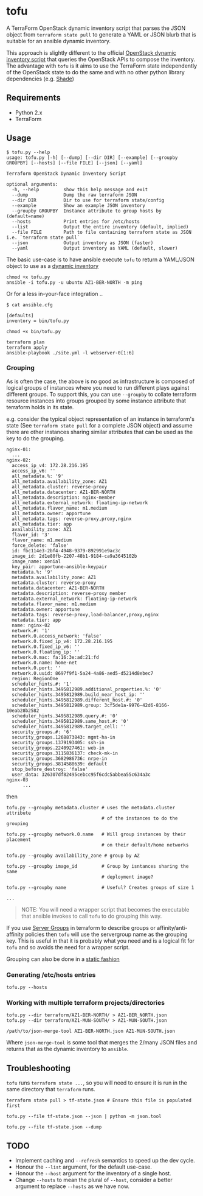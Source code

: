 # tofu

A TerraForm OpenStack dynamic inventory script that parses the JSON object
from `terraform state pull` to generate a YAML or JSON blurb that is suitable
for an ansible dynamic inventory.

This approach is slightly different to the official
[OpenStack dynamic inventory script](http://docs.ansible.com/ansible/2.5/user_guide/intro_dynamic_inventory.html#example-openstack-external-inventory-script)
that queries the OpenStack APIs to compose the inventory. The advantage with
`tofu` is it aims to use the TerraForm state independently of the OpenStack state
to do the same and with no other python library dependencies
(e.g. [Shade](https://pypi.python.org/pypi/shade))

## Requirements

* Python 2.x
* TerraForm

## Usage

```
$ tofu.py --help
usage: tofu.py [-h] [--dump] [--dir DIR] [--example] [--groupby GROUPBY] [--hosts] [--file FILE] [--json] [--yaml]

Terraform OpenStack Dynamic Inventory Script

optional arguments:
  -h, --help         show this help message and exit
  --dump             Dump the raw terraform JSON
  --dir DIR          Dir to use for terraform state/config
  --example          Show an example JSON inventory
  --groupby GROUPBY  Instance attribute to group hosts by (default=name)
  --hosts            Print entries for /etc/hosts
  --list             Output the entire inventory (default, implied)
  --file FILE        Path to file containing terraform state as JSON i.e. `terraform state pull`
  --json             Output inventory as JSON (faster)
  --yaml             Output inventory as YAML (default, slower)
```

The basic use-case is to have ansible execute `tofu` to return a YAML/JSON
object to use as a
[dynamic inventory](http://docs.ansible.com/ansible/latest/user_guide/intro_dynamic_inventory.html)

```
chmod +x tofu.py
ansible -i tofu.py -u ubuntu AZ1-BER-NORTH -m ping
```

Or for a less in-your-face integration ..

```
$ cat ansible.cfg

[defaults]
inventory = bin/tofu.py
 ```

```
chmod +x bin/tofu.py

terraform plan
terraform apply
ansible-playbook ./site.yml -l webserver-0[1:6]
```

### Grouping

As is often the case, the above is no good as infrastructure is composed of
logical groups of instances where you need to run different plays against
different groups. To support this, you can use `--groupby` to collate
terraform resource instances into groups grouped by some instance attribute
that terraform holds in its state.

e.g. consider the typical object representation of an instance in
terraform's state (See `terraform state pull` for a complete JSON object)
and assume there are other instances sharing similar attributes that can
be used as the key to do the grouping.

```
nginx-01:
  ...
nginx-02:
  access_ip_v4: 172.28.216.195
  access_ip_v6: ''
  all_metadata.%: '9'
  all_metadata.availability_zone: AZ1
  all_metadata.cluster: reverse-proxy
  all_metadata.datacenter: AZ1-BER-NORTH
  all_metadata.description: nginx-member
  all_metadata.external_network: floating-ip-network
  all_metadata.flavor_name: m1.medium
  all_metadata.owner: apportune
  all_metadata.tags: reverse-proxy,proxy,nginx
  all_metadata.tier: app
  availability_zone: AZ1
  flavor_id: '3'
  flavor_name: m1.medium
  force_delete: 'false'
  id: fbc114e3-2bf4-4948-9379-892991e9ac3c
  image_id: 2d1e80fb-2207-48b1-9184-ca9a3645102b
  image_name: xenial
  key_pair: apportune-ansible-keypair
  metadata.%: '9'
  metadata.availability_zone: AZ1
  metadata.cluster: reverse-proxy
  metadata.datacenter: AZ1-BER-NORTH
  metadata.description: reverse-proxy member
  metadata.external_network: floating-ip-network
  metadata.flavor_name: m1.medium
  metadata.owner: apportune
  metadata.tags: reverse-proxy,load-balancer,proxy,nginx
  metadata.tier: app
  name: nginx-02
  network.#: '1'
  network.0.access_network: 'false'
  network.0.fixed_ip_v4: 172.28.216.195
  network.0.fixed_ip_v6: ''
  network.0.floating_ip: ''
  network.0.mac: fa:16:3e:ad:21:fd
  network.0.name: home-net
  network.0.port: ''
  network.0.uuid: 8697f9f1-5a24-4a86-aed5-d5214d8ebec7
  region: RegionOne
  scheduler_hints.#: '1'
  scheduler_hints.3495812989.additional_properties.%: '0'
  scheduler_hints.3495812989.build_near_host_ip: ''
  scheduler_hints.3495812989.different_host.#: '0'
  scheduler_hints.3495812989.group: 3cf5de1a-9976-42d6-8166-10eab28b2582
  scheduler_hints.3495812989.query.#: '0'
  scheduler_hints.3495812989.same_host.#: '0'
  scheduler_hints.3495812989.target_cell: ''
  security_groups.#: '6'
  security_groups.1268873843: mgmt-ha-in
  security_groups.1379193405: ssh-in
  security_groups.2240927461: web-in
  security_groups.3115836137: check-mk-in
  security_groups.3682986736: nrpe-in
  security_groups.3814588639: default
  stop_before_destroy: 'false'
  user_data: 326307df82495cebcc95f6cdc5abbea55c634a3c
nginx-03
      ...
```

then

```
tofu.py --groupby metadata.cluster # uses the metadata.cluster attribute
                                   # of the instances to do the grouping

tofu.py --groupby network.0.name   # Will group instances by their placement
                                   # on their default/home networks

tofu.py --groupby availability_zone # group by AZ

tofu.py --groupby image_id         # Group by isntances sharing the same
                                   # deployment image?

tofu.py --groupby name             # Useful? Creates groups of size 1

...
```

> NOTE: You will need a wrapper script that becomes the executable that
> ansible invokes to call `tofu` to do grouping this way.

If you use
[Server Groups](https://www.terraform.io/docs/providers/openstack/r/compute_servergroup_v2.html)
in terraform to describe groups or affinity/anti-affinity policies then `tofu`
will use the servergroup name as the grouping key. This is useful in that it is
probably what you need and is a logical fit for `tofu` and so avoids the need
for a wrapper script.

Grouping can also be done in a
[static fashion](http://docs.ansible.com/ansible/latest/user_guide/intro_dynamic_inventory.html#static-groups-of-dynamic-groups)

### Generating /etc/hosts entries

    tofu.py --hosts

### Working with multiple terraform projects/directories

    tofu.py --dir terraform/AZ1-BER-NORTH/ > AZ1-BER_NORTH.json
    tofu.py --dir terraform/AZ1-MUN-SOUTH/ > AZ1-MUN-SOUTH.json

    /path/to/json-merge-tool AZ1-BER-NORTH.json AZ1-MUN-SOUTH.json

Where `json-merge-tool` is some tool that merges the 2/many JSON files and
returns that as the dynamic inventory to `ansible`.

## Troubleshooting

`tofu` runs `terraform state ...`, so you will need to ensure it is run in
the same directory that `terraform` runs.

    terraform state pull > tf-state.json # Ensure this file is populated first

    tofu.py --file tf-state.json --json | python -m json.tool

    tofu.py --file tf-state.json --dump

## TODO

* Implement caching and `--refresh` semantics to speed up the dev cycle.
* Honour the `--list` argument, for the default use-case.
* Honour the `--host` argument for the inventory of a single host.
* Change `--hosts` to mean the plural of `--host`, consider a better
  argument to replace `--hosts` as we have now.
